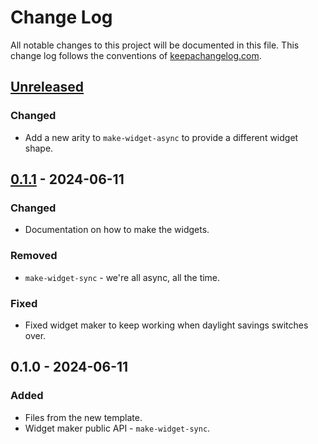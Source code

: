 # Change Log
All notable changes to this project will be documented in this file. This change log follows the conventions of [keepachangelog.com](http://keepachangelog.com/).

## [Unreleased]
### Changed
- Add a new arity to `make-widget-async` to provide a different widget shape.

## [0.1.1] - 2024-06-11
### Changed
- Documentation on how to make the widgets.

### Removed
- `make-widget-sync` - we're all async, all the time.

### Fixed
- Fixed widget maker to keep working when daylight savings switches over.

## 0.1.0 - 2024-06-11
### Added
- Files from the new template.
- Widget maker public API - `make-widget-sync`.

[Unreleased]: https://github.com/your-name/tp2/compare/0.1.1...HEAD
[0.1.1]: https://github.com/your-name/tp2/compare/0.1.0...0.1.1
